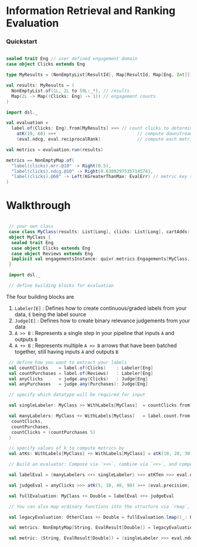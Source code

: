 # Information Retrieval and Ranking Evaluation


### Quickstart

```scala

sealed trait Eng // user defined engagement domain
case object Clicks extends Eng

type MyResults = (NonEmptyList[ResultId], Map[ResultId, Map[Eng, Int]]) // user defined results type

val results: MyResults = (
  NonEmptyList.of(1L, 2L to 59L:_*), // results
  Map(2L -> Map((Clicks: Eng) -> 1)) // engagement counts
)

import dsl._

val evaluation =
  label.of(Clicks: Eng).from[MyResults] >>> // count clicks to determine relevance labels
    atK(10, 60) >++                               // compute downstream metrics for each K
    (eval.ndcg, eval.reciprocalRank)              // compute each metric

val metrics = evaluation.run(results)

metrics == NonEmptyMap.of(
  "label(clicks).mrr.@10" -> Right(0.5),
  "label(clicks).ndcg.@10" -> Right(0.6309297535714574),
  "label(clicks).@60" -> Left(KGreaterThanMax: EvalErr) // metric key stops building on error so Errors aren't repeated for all downstream metric combinations
)
```

# Walkthrough

```scala

 // your own class
 case class MyClass(results: List[Long], clicks: List[Long], cartAdds: List[Long], purchases: List[Long])
 object MyClass {
  sealed trait Eng
  case object Clicks extends Eng
  case object Reviews extends Eng
  implicit val engagementsInstance: quivr.metrics.Engagements[MyClass, Eng] = ???
 }

 import dsl._

 // define building blocks for evaluation
```
 The four building blocks are
 1) `Labeler[E]`  : Defines how to create continuous/graded labels from your data, `E` being the label source
 2) `Judge[E]`    : Defines how to create binary relevance judgements from your data
 3) `A >> B`      : Represents a single step in your pipeline that inputs `A` and outputs `B`
 4) `A +> B`      : Represents multiple `A >> B` arrows that have been batched together, still having inputs `A` and outputs `B`
 
```scala
 // define how you want to extract your labels
 val countClicks    = label.of(Clicks)    : Labeler[Eng]
 val countPurchases = label.of(Reviews)   : Labeler[Eng]
 val anyClicks      = judge.any(Clicks)   : Judge[Eng]
 val anyPurchases   = judge.any(Purchases): Judge[Eng]

 // specify which datatype will be required for input

 val singleLabeler: MyClass >> WithLabels[MyClass]  = countClicks.from[MyClass]   // for one labeler

 val manyLabelers: MyClass +> WithLabels[MyClass]   = label.count.from[MyClass](  // or for many labelers
  countClicks,
  countPurchases,
  countClicks + (countPurchases 5)
 )

 // specify values of k to compute metrics by
 val atKs: WithLabels[MyClass] +> WithLabels[MyClass] = atK(10, 20, 30, 40, 60)

 // Build an evaluator: Compose via `>>>`, combine via `<+>`, and compose/combine in a single step via `>++`

 val labelEval = (manyLabelers <+> singleLabeler) >>> atKTen >>> eval.ndcg

 val judgeEval = anyClicks >>> atK(5, 10, 40, 90) >++ (eval.precision, eval.recall, eval.averagePrecision)

 val fullEvaluation: MyClass +> Double = labelEval <+> judgeEval

 // You can also map ordinary functions into the structure via `rmap`, `lmap`

 val legacyEvaluation: OtherClass +> Double = fullEvaluation.lmap((_: OtherClass).toMyclass)

 val metrics: NonEmptyMap[String, EvalResult[Double]] = legacyEvaluation.run(otherClass) // Each metric will be accounted for, failure (e.g. no results) or not

 val metric: (String, EvalResult[Double]) = (singleLabeler >>> eval.ndcg).run(myClass) // Or just compute one metric.
```